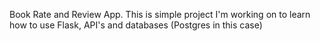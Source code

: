 Book Rate and Review App.
This is simple project I'm working on to learn how to use Flask, API's and databases (Postgres in this case) 